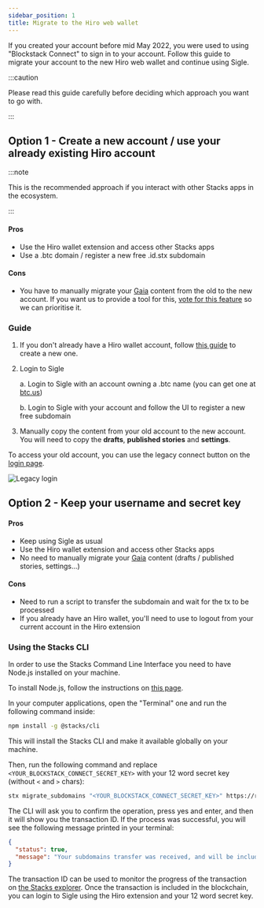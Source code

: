 ```yaml
---
sidebar_position: 1
title: Migrate to the Hiro web wallet
---
```


If you created your account before mid May 2022, you were used to using "Blockstack Connect" to sign in to your account. Follow this guide to migrate your account to the new Hiro web wallet and continue using Sigle.

:::caution

Please read this guide carefully before deciding which approach you want to go with.

:::

## Option 1 - Create a new account / use your already existing Hiro account

:::note

This is the recommended approach if you interact with other Stacks apps in the ecosystem.

:::

#### Pros

- Use the Hiro wallet extension and access other Stacks apps
- Use a .btc domain / register a new free .id.stx subdomain

#### Cons

- You have to manually migrate your [Gaia](https://docs.stacks.co/gaia/overview) content from the old to the new account. If you want us to provide a tool for this, [vote for this feature](https://sigle.canny.io/feature-requests/p/allow-to-transfer-blog-to-a-new-account) so we can prioritise it.

### Guide

1. If you don't already have a Hiro wallet account, follow [this guide](../getting-started/create-hiro-wallet.md) to create a new one.
2. Login to Sigle

   a. Login to Sigle with an account owning a .btc name (you can get one at [btc.us](https://btc.us/))

   b. Login to Sigle with your account and follow the UI to register a new free subdomain

3. Manually copy the content from your old account to the new account. You will need to copy the **drafts**, **published stories** and **settings**.

To access your old account, you can use the legacy connect button on the [login page](https://app.sigle.io/login).

![Legacy login](/img/docs/guides/legacy-login.png)

## Option 2 - Keep your username and secret key

#### Pros

- Keep using Sigle as usual
- Use the Hiro wallet extension and access other Stacks apps
- No need to manually migrate your [Gaia](https://docs.stacks.co/gaia/overview) content (drafts / published stories, settings...)

#### Cons

- Need to run a script to transfer the subdomain and wait for the tx to be processed
- If you already have an Hiro wallet, you'll need to use to logout from your current account in the Hiro extension

### Using the Stacks CLI

In order to use the Stacks Command Line Interface you need to have Node.js installed on your machine.

To install Node.js, follow the instructions on [this page](https://nodejs.org/en/).

In your computer applications, open the "Terminal" one and run the following command inside:

```sh
npm install -g @stacks/cli
```

This will install the Stacks CLI and make it available globally on your machine.

Then, run the following command and replace `<YOUR_BLOCKSTACK_CONNECT_SECRET_KEY>` with your 12 word secret key (without `<` and `>` chars):

```sh
stx migrate_subdomains "<YOUR_BLOCKSTACK_CONNECT_SECRET_KEY>" https://registrar.stacks.co
```

The CLI will ask you to confirm the operation, press yes and enter, and then it will show you the transaction ID. If the process was successful, you will see the following message printed in your terminal:

```json
{
  "status": true,
  "message": "Your subdomains transfer was received, and will be included in the blockchain soon with txId: f85a649fcdfbc3002368f46445ce8b0cc5b6e97158cd1d1f1fe8d0fb945ac7f3"
}
```

The transaction ID can be used to monitor the progress of the transaction on [the Stacks explorer](https://explorer.stacks.co). Once the transaction is included in the blockchain, you can login to Sigle using the Hiro extension and your 12 word secret key.
